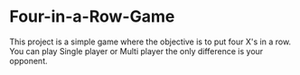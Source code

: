 # Four-in-a-Row-Game
This project is a simple game where the objective is to put four X's in a row.
You can play Single player or Multi player the only difference is your opponent.
